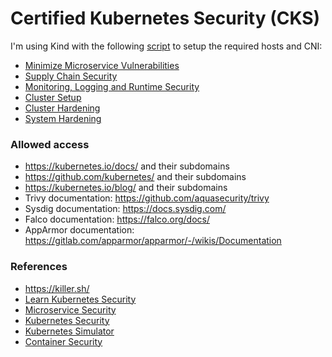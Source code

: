 # Certified Kubernetes Security (CKS)

I'm using Kind with the following [script](https://github.com/jayunit100/k8sprototypes/blob/master/kind/kind-local-up.sh) to setup the required hosts and CNI:

* [Minimize Microservice Vulnerabilities](./MIN_VULN.md)
* [Supply Chain Security](./SUPPLY_CHAIN.md)
* [Monitoring, Logging and Runtime Security](./MON_SEC.md)
* [Cluster Setup](./CLUSTER_SETUP.md)
* [Cluster Hardening](./CLUSTER_HARDENING.md)
* [System Hardening](./SYSTEM_HARDENING.md)

### Allowed access

* https://kubernetes.io/docs/ and their subdomains
* https://github.com/kubernetes/ and their subdomains
* https://kubernetes.io/blog/ and their subdomains
* Trivy documentation: https://github.com/aquasecurity/trivy
* Sysdig documentation: https://docs.sysdig.com/
* Falco documentation: https://falco.org/docs/
* AppArmor documentation: https://gitlab.com/apparmor/apparmor/-/wikis/Documentation

### References 

* https://killer.sh/
* [Learn Kubernetes Security](https://www.amazon.com/Learn-Kubernetes-Security-orchestrate-microservices-ebook/dp/B087Q9G51R)
* [Microservice Security](https://www.amazon.com/Microservices-Security-Action-Prabath-Siriwardena/dp/1617295957)
* [Kubernetes Security](https://kubernetes-security.info/)
* [Kubernetes Simulator](https://github.com/kubernetes-simulator/simulator)
* [Container Security](https://info.aquasec.com/container-security-book)
